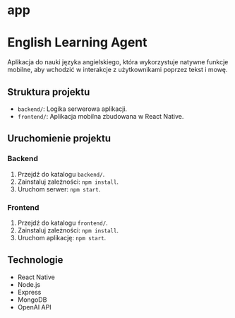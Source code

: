 # app
# English Learning Agent

Aplikacja do nauki języka angielskiego, która wykorzystuje natywne funkcje mobilne, aby wchodzić w interakcje z użytkownikami poprzez tekst i mowę.

## Struktura projektu

- `backend/`: Logika serwerowa aplikacji.
- `frontend/`: Aplikacja mobilna zbudowana w React Native.

## Uruchomienie projektu

### Backend
1. Przejdź do katalogu `backend/`.
2. Zainstaluj zależności: `npm install`.
3. Uruchom serwer: `npm start`.

### Frontend
1. Przejdź do katalogu `frontend/`.
2. Zainstaluj zależności: `npm install`.
3. Uruchom aplikację: `npm start`.

## Technologie
- React Native
- Node.js
- Express
- MongoDB
- OpenAI API
